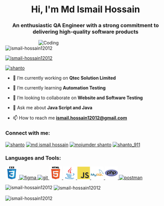 <h1 align="center">Hi, I'm Md Ismail Hossain</h1>
<h3 align="center"> An enthusiastic QA Engineer with a strong commitment to delivering high-quality software products</h3>
<img align="right" alt="Coding" width="400" src="https://cdn.dribbble.com/users/1162077/screenshots/3848914/programmer.gif">

<p align="left"> <img src="https://komarev.com/ghpvc/?username=ismail-hossain12012&label=Profile%20views&color=0e75b6&style=flat" alt="ismail-hossain12012" /> </p>

<p align="left"> <a href="https://github.com/ryo-ma/github-profile-trophy"><img src="https://github-profile-trophy.vercel.app/?username=ismail-hossain12012" alt="ismail-hossain12012" /></a> </p>

<p align="left"> <a href="https://twitter.com/shanto" target="blank"><img src="https://img.shields.io/twitter/follow/shanto?logo=twitter&style=for-the-badge" alt="shanto" /></a> </p>

- 🔭 I’m currently working on **Qtec Solution Limited**

- 🌱 I’m currently learning **Automation Testing**

- 👯 I’m looking to collaborate on **Website and Software Testing**

- 💬 Ask me about **Java Script and Java**

- 📫 How to reach me **ismail.hossain12012@gmail.com**

<h3 align="left">Connect with me:</h3>
<p align="left">
<a href="https://twitter.com/shanto" target="blank"><img align="center" src="https://raw.githubusercontent.com/rahuldkjain/github-profile-readme-generator/master/src/images/icons/Social/twitter.svg" alt="shanto" height="30" width="40" /></a>
<a href="https://linkedin.com/in/md ismail hossain" target="blank"><img align="center" src="https://raw.githubusercontent.com/rahuldkjain/github-profile-readme-generator/master/src/images/icons/Social/linked-in-alt.svg" alt="md ismail hossain" height="30" width="40" /></a>
<a href="https://fb.com/mojumder shanto" target="blank"><img align="center" src="https://raw.githubusercontent.com/rahuldkjain/github-profile-readme-generator/master/src/images/icons/Social/facebook.svg" alt="mojumder shanto" height="30" width="40" /></a>
<a href="https://instagram.com/shanto_911" target="blank"><img align="center" src="https://raw.githubusercontent.com/rahuldkjain/github-profile-readme-generator/master/src/images/icons/Social/instagram.svg" alt="shanto_911" height="30" width="40" /></a>
</p>

<h3 align="left">Languages and Tools:</h3>
<p align="left"> <a href="https://www.w3schools.com/css/" target="_blank" rel="noreferrer"> <img src="https://raw.githubusercontent.com/devicons/devicon/master/icons/css3/css3-original-wordmark.svg" alt="css3" width="40" height="40"/> </a> <a href="https://www.figma.com/" target="_blank" rel="noreferrer"> <img src="https://www.vectorlogo.zone/logos/figma/figma-icon.svg" alt="figma" width="40" height="40"/> </a> <a href="https://git-scm.com/" target="_blank" rel="noreferrer"> <img src="https://www.vectorlogo.zone/logos/git-scm/git-scm-icon.svg" alt="git" width="40" height="40"/> </a> <a href="https://www.w3.org/html/" target="_blank" rel="noreferrer"> <img src="https://raw.githubusercontent.com/devicons/devicon/master/icons/html5/html5-original-wordmark.svg" alt="html5" width="40" height="40"/> </a> <a href="https://www.java.com" target="_blank" rel="noreferrer"> <img src="https://raw.githubusercontent.com/devicons/devicon/master/icons/java/java-original.svg" alt="java" width="40" height="40"/> </a> <a href="https://developer.mozilla.org/en-US/docs/Web/JavaScript" target="_blank" rel="noreferrer"> <img src="https://raw.githubusercontent.com/devicons/devicon/master/icons/javascript/javascript-original.svg" alt="javascript" width="40" height="40"/> </a> <a href="https://www.mysql.com/" target="_blank" rel="noreferrer"> <img src="https://raw.githubusercontent.com/devicons/devicon/master/icons/mysql/mysql-original-wordmark.svg" alt="mysql" width="40" height="40"/> </a> <a href="https://www.php.net" target="_blank" rel="noreferrer"> <img src="https://raw.githubusercontent.com/devicons/devicon/master/icons/php/php-original.svg" alt="php" width="40" height="40"/> </a> <a href="https://postman.com" target="_blank" rel="noreferrer"> <img src="https://www.vectorlogo.zone/logos/getpostman/getpostman-icon.svg" alt="postman" width="40" height="40"/> </a> </p>

<p><img align="left" src="https://github-readme-stats.vercel.app/api/top-langs?username=ismail-hossain12012&show_icons=true&locale=en&layout=compact" alt="ismail-hossain12012" /></p>

<p>&nbsp;<img align="center" src="https://github-readme-stats.vercel.app/api?username=ismail-hossain12012&show_icons=true&locale=en" alt="ismail-hossain12012" /></p>

<p><img align="center" src="https://github-readme-streak-stats.herokuapp.com/?user=ismail-hossain12012&" alt="ismail-hossain12012" /></p>
